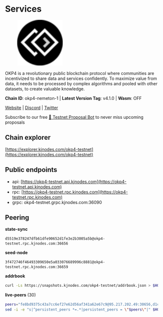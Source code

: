# Services

<figure><img src="https://raw.githubusercontent.com/kj89/cosmos-images/main/logos/okp4.png" width="150" alt=""><figcaption></figcaption></figure>

OKP4 is a revolutionary public blockchain protocol where communities are incentivized to  share data and services confidently. To maximize value from data, it needs to be processed  by complex algorithms and pooled with other datasets, to create valuable knowledge.

**Chain ID**: okp4-nemeton-1 | **Latest Version Tag**: v4.1.0 | **Wasm**: OFF

[Website](https://okp4.network) | [Discord](https://discord.gg/okp4) | [Twitter](https://twitter.com/OKP4_Protocol)



Subscribe to our free [🤖 Testnet Proposal Bot](https://t.me/kjnodes_testnet_proposal_bot) to never miss upcoming proposals


## Chain explorer
[https://explorer.kjnodes.com/okp4-testnet](https://explorer.kjnodes.com/okp4-testnet)

## Public endpoints

* api: [https://okp4-testnet.api.kjnodes.com](https://okp4-testnet.api.kjnodes.com)
* rpc: [https://okp4-testnet.rpc.kjnodes.com](https://okp4-testnet.rpc.kjnodes.com)
* grpc: okp4-testnet.grpc.kjnodes.com:36090

## Peering

**state-sync**

```text
d5519e378247dfb61dfe90652d1fe3e2b3005a5b@okp4-testnet.rpc.kjnodes.com:36656
```

**seed-node**

```text
3f472746f46493309650e5a033076689996c8881@okp4-testnet.rpc.kjnodes.com:36659
```

**addrbook**
```bash
curl -Ls https://snapshots.kjnodes.com/okp4-testnet/addrbook.json > $HOME/.okp4d/config/addrbook.json
```

**live-peers** (30)
```bash
peers="fe8bd9375c43a7cc6ef27e62d56af341a62e67c9@95.217.202.49:30656,d1c1b729eff9afe7dfd371f190df6282c82ccfad@65.109.89.5:31656,ead118d7cbe51cbabf5a77b69db7255512f41023@88.208.34.134:60656,854cc8b83a48ba4394c1940b57d0f42ec013e033@38.242.251.204:26656,c5616b6e6a0612f8800898e8e3ced17ffd87877a@51.178.65.184:26656,0521f5697fd89fc58bfbe0867525a9fe9efc12f4@65.109.154.182:38656,42fbb917fca6787bc3ab774865f4bb1ef950f114@65.108.226.26:30656,c5ef62186e9aad1f83cab06f91533d1d5709bba7@65.109.117.212:13093,5a48f6e97236ea2b75184a8c4c4ddd7c5a939a2e@65.109.65.163:20456,7dfc61d3ac9f6da7fa9f4893bc0ffa17ef8006e6@185.111.159.139:36656,584871b6f75e970f5a95f9532fdc05fc91d6b447@65.109.116.204:20456,8a7605d8ae4338de5b7a0d5c70244ce05e377630@85.10.200.221:26656,14f8949ab0a276d2e55c8fa6255430881978a619@185.192.96.236:26656,8cdeb85dada114c959c36bb59ce258c65ae3a09c@88.198.242.163:36656,b0b56d944cf1cc569a1e77e0923e075bad94d755@141.95.145.41:28656,874373b78d2cd50e716aa464bf407581d9305655@94.250.201.130:27656,603828b0b21b150ece5aeee9d548a259d08348ec@65.108.224.156:26656,1f4fa23210cc1d086a928a3c6de7c24f6c8f17ba@202.61.226.120:16656,78d923333e39e747c6a7fbfcc822ec6279990556@91.211.251.232:28656,5c2a752c9b1952dbed075c56c600c3a79b58c395@95.214.55.232:26996,74349a1cb9479b291866debe2042de8a2e88b850@65.108.233.109:17656,1e48c09a0f78070e90ed49b2e3d59f8fdc188e74@162.55.234.70:55156,d1a0ff9bd7ea1ebd06bc7158f3523f5e557328be@163.172.135.127:26656,6a66a38bdd5895ec6f1ce18b3430860a30e18e02@142.132.149.118:26656,c030413e39be95c397c6681639f5d48675554c0c@51.79.78.121:26646,eef77b5ae1c37f3e5809ff928c329dde906be388@65.108.133.73:21656,8bccab4596e8bc162763bad6597d43523e6c32f8@104.194.8.68:26656,d5519e378247dfb61dfe90652d1fe3e2b3005a5b@65.109.68.190:36656,82bb185819e5cf2bb6a9896447672efca27f28cb@65.109.15.202:26656,4ea26ce893d8f4f89a7b49b9bd77e0fbd914e029@65.109.88.162:36656"
sed -i -e "s|^persistent_peers *=.*|persistent_peers = \"$peers\"|" $HOME/.okp4d/config/config.toml
```
